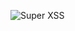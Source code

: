 ![Super XSS](https://github-readme-stats.vercel.app/api?username=supxss&show_icons=true&theme=radical)
